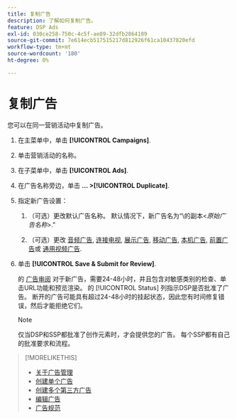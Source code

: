 ```yaml
---
title: 复制广告
description: 了解如何复制广告。
feature: DSP Ads
exl-id: 030ce258-750c-4c5f-ae89-32dfb2864189
source-git-commit: 7e614ecb517515217d812926f61ca10437820efd
workflow-type: tm+mt
source-wordcount: '180'
ht-degree: 0%

---
```


# 复制广告

您可以在同一营销活动中复制广告。

1. 在主菜单中，单击 **[!UICONTROL Campaigns]**.

1. 单击营销活动的名称。

1. 在子菜单中，单击 **[!UICONTROL Ads]**.

1. 在广告名称旁边，单击  **... >[!UICONTROL Duplicate]**.

1. 指定新广告设置：

   1. （可选）更改默认广告名称。 默认情况下，新广告名为“\的副本&lt;*原始广告名称*\>.&quot;

   1. （可选）更改 [音频广告](ad-settings-audio.md), [连接电视](ad-settings-connected-tv.md), [展示广告](ad-settings-display.md), [移动广告](ad-settings-mobile.md), [本机广告](ad-settings-native.md), [前置广告](ad-settings-pre-roll.md)或 [通用视频广告](ad-settings-universal-video.md).

1. 单击 **[!UICONTROL Save & Submit for Review]**.

   的 [广告审阅](ad-about.md) 对于新广告，需要24-48小时，并且包含对敏感类别的检查、单击URL功能和预览渲染。 的 [!UICONTROL Status] 列指示DSP是否批准了广告。 断开的广告可能具有超过24-48小时的挂起状态，因此您有时间修复错误，然后才能拒绝它们。

   >[!NOTE]
   >
   >仅当DSP和SSP都批准了创作元素时，才会提供您的广告。 每个SSP都有自己的批准要求和流程。

>[!MORELIKETHIS]
>
>* [关于广告管理](ad-about.md)
>* [创建单个广告](ad-create.md)
>* [创建多个第三方广告](ad-create-multiple.md)
>* [编辑广告](ad-edit.md)
>* [广告规范](ad-specs.md)

